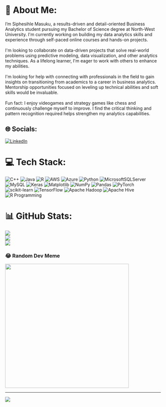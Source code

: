 # 💫 About Me:
I’m Siphesihle Masuku, a results-driven and detail-oriented Business Analytics student pursuing my Bachelor of Science degree at North-West University. I'm currently working on building my data analytics skills and experience through self-paced online courses and hands-on projects.<br><br>I'm looking to collaborate on data-driven projects that solve real-world problems using predictive modeling, data visualization, and other analytics techniques. As a lifelong learner, I'm eager to work with others to enhance my abilities.<br><br>I'm looking for help with connecting with professionals in the field to gain insights on transitioning from academics to a career in business analytics. Mentorship opportunities focused on leveling up technical abilities and soft skills would be invaluable.<br><br>Fun fact: I enjoy videogames and strategy games like chess and continuously challenge myself to improve. I find the critical thinking and pattern recognition required helps strengthen my analytics capabilities.


## 🌐 Socials:
[![LinkedIn](https://img.shields.io/badge/LinkedIn-%230077B5.svg?logo=linkedin&logoColor=white)](https://linkedin.com/in/https://www.linkedin.com/in/sihlemsk2/) 

# 💻 Tech Stack:
![C++](https://img.shields.io/badge/c++-%2300599C.svg?style=for-the-badge&logo=c%2B%2B&logoColor=white) ![Java](https://img.shields.io/badge/java-%23ED8B00.svg?style=for-the-badge&logo=openjdk&logoColor=white) ![R](https://img.shields.io/badge/r-%23276DC3.svg?style=for-the-badge&logo=r&logoColor=white) ![AWS](https://img.shields.io/badge/AWS-%23FF9900.svg?style=for-the-badge&logo=amazon-aws&logoColor=white) ![Azure](https://img.shields.io/badge/azure-%230072C6.svg?style=for-the-badge&logo=microsoftazure&logoColor=white) ![Python](https://img.shields.io/badge/python-3670A0?style=for-the-badge&logo=python&logoColor=ffdd54) ![MicrosoftSQLServer](https://img.shields.io/badge/Microsoft%20SQL%20Server-CC2927?style=for-the-badge&logo=microsoft%20sql%20server&logoColor=white) ![MySQL](https://img.shields.io/badge/mysql-%2300000f.svg?style=for-the-badge&logo=mysql&logoColor=white) ![Keras](https://img.shields.io/badge/Keras-%23D00000.svg?style=for-the-badge&logo=Keras&logoColor=white) ![Matplotlib](https://img.shields.io/badge/Matplotlib-%23ffffff.svg?style=for-the-badge&logo=Matplotlib&logoColor=black) ![NumPy](https://img.shields.io/badge/numpy-%23013243.svg?style=for-the-badge&logo=numpy&logoColor=white) ![Pandas](https://img.shields.io/badge/pandas-%23150458.svg?style=for-the-badge&logo=pandas&logoColor=white) ![PyTorch](https://img.shields.io/badge/PyTorch-%23EE4C2C.svg?style=for-the-badge&logo=PyTorch&logoColor=white) ![scikit-learn](https://img.shields.io/badge/scikit--learn-%23F7931E.svg?style=for-the-badge&logo=scikit-learn&logoColor=white) ![TensorFlow](https://img.shields.io/badge/TensorFlow-%23FF6F00.svg?style=for-the-badge&logo=TensorFlow&logoColor=white) ![Apache Hadoop](https://img.shields.io/badge/Apache%20Hadoop-66CCFF?style=for-the-badge&logo=apachehadoop&logoColor=black) ![Apache Hive](https://img.shields.io/badge/Apache%20Hive-FDEE21?style=for-the-badge&logo=apachehive&logoColor=black) ![R Programming](https://img.shields.io/badge/R-276DC3?style=for-the-badge&logo=r&logoColor=white)
# 📊 GitHub Stats:
![](https://github-readme-stats.vercel.app/api?username=sihlemsk&theme=dark&hide_border=false&include_all_commits=false&count_private=false)<br/>
![](https://github-readme-streak-stats.herokuapp.com/?user=sihlemsk&theme=dark&hide_border=false)<br/>
![](https://github-readme-stats.vercel.app/api/top-langs/?username=sihlemsk&theme=dark&hide_border=false&include_all_commits=false&count_private=false&layout=compact)

### 😂 Random Dev Meme
<img src='https://randommeme-five.vercel.app/' style="height: 400px;"/>

---
[![](https://visitcount.itsvg.in/api?id=sihlemsk2&label=Stalkers&color=12&pretty=true)](https://visitcount.itsvg.in)

<!-- Proudly created with GPRM ( https://gprm.itsvg.in ) -->
